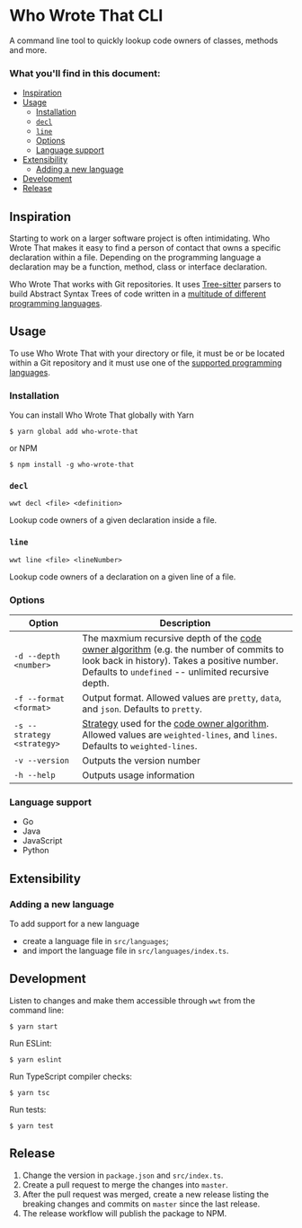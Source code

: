 # Who Wrote That CLI

A command line tool to quickly lookup code owners of classes, methods and more.

### What you'll find in this document:

* [Inspiration](#inspiration)
* [Usage](#usage)
  * [Installation](#installation)
  * [`decl`](#decl)
  * [`line`](#line)
  * [Options](#options)
  * [Language support](#language-support)
* [Extensibility](#extensibility)
  * [Adding a new language](#adding-a-new-language)
* [Development](#development)
* [Release](#release)

## Inspiration

Starting to work on a larger software project is often intimidating. Who Wrote That makes it easy to find a person of contact that owns a specific declaration within a file. Depending on the programming language a declaration may be a function, method, class or interface declaration.

Who Wrote That works with Git repositories. It uses [Tree-sitter](http://tree-sitter.github.io/tree-sitter/) parsers to build Abstract Syntax Trees of code written in a [multitude of different programming languages](#language-support).

## Usage

To use Who Wrote That with your directory or file, it must be or be located within a Git repository and it must use one of the [supported programming languages](#language-support).

### Installation

You can install Who Wrote That globally with Yarn

    $ yarn global add who-wrote-that

or NPM

    $ npm install -g who-wrote-that

### `decl`

```
wwt decl <file> <definition>
```

Lookup code owners of a given declaration inside a file.

### `line`

```
wwt line <file> <lineNumber>
```

Lookup code owners of a declaration on a given line of a file.

### Options

| Option | Description |
| ------ | ----------- |
| `-d --depth <number>` | The maxmium recursive depth of the [code owner algorithm](#algorithm) (e.g. the number of commits to look back in history). Takes a positive number. Defaults to `undefined` -- unlimited recursive depth. |
| `-f --format <format>` | Output format. Allowed values are `pretty`, `data`, and `json`. Defaults to `pretty`. |
| `-s --strategy <strategy>` | [Strategy](#strategies) used for the [code owner algorithm](#algorithm). Allowed values are `weighted-lines`, and `lines`. Defaults to `weighted-lines`. |
| `-v --version` | Outputs the version number |
| `-h --help` | Outputs usage information |

### Language support

* Go
* Java
* JavaScript
* Python

## Extensibility

### Adding a new language

To add support for a new language

* create a language file in `src/languages`;
* and import the language file in `src/languages/index.ts`.

## Development

Listen to changes and make them accessible through `wwt` from the command line:

    $ yarn start

Run ESLint:

    $ yarn eslint

Run TypeScript compiler checks:

    $ yarn tsc

Run tests:

    $ yarn test

## Release

1. Change the version in `package.json` and `src/index.ts`.
1. Create a pull request to merge the changes into `master`.
1. After the pull request was merged, create a new release listing the breaking changes and commits on `master` since the last release.
1. The release workflow will publish the package to NPM.
